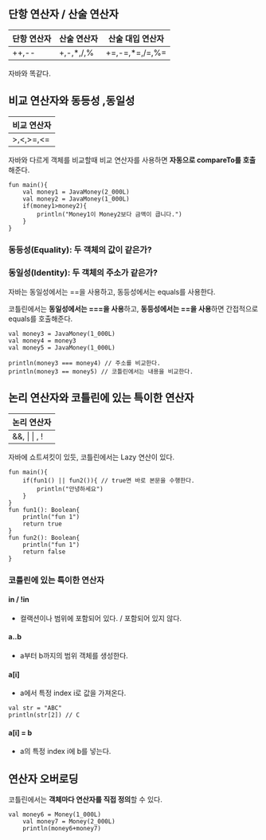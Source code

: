 ## 단항 연산자 / 산술 연산자
|단항 연산자|산술 연산자|산술 대입 연산자|
|--|--|--|
|++,--|+,-,*,/,%|+=,-=,*=,/=,%=|
자바와 똑같다.
## 비교 연산자와 동등성 ,동일성
|비교 연산자|
|--|
|>,<,>=,<=|

자바와 다르게 객체를 비교할때 비교 연산자를 사용하면 **자동으로 compareTo를 호출**해준다.
```
fun main(){
    val money1 = JavaMoney(2_000L)
    val money2 = JavaMoney(1_000L)
    if(money1>money2){
        println("Money1이 Money2보다 금액이 큽니다.")
    }
}
```
### 동등성(Equality): 두 객체의 값이 같은가?
### 동일성(Identity): 두 객체의 주소가 같은가?
자바는 동일성에서는 ==을 사용하고, 동등성에서는 equals를 사용한다.

코틀린에서는 **동일성에서는 ===을 사용**하고, **동등성에서는 ==을 사용**하면 간접적으로 equals를 호출해준다.
```
val money3 = JavaMoney(1_000L)
val money4 = money3
val money5 = JavaMoney(1_000L)

println(money3 === money4) // 주소를 비교한다.
println(money3 == money5) // 코틀린에서는 내용을 비교한다.
```
## 논리 연산자와 코틀린에 있는 특이한 연산자
|논리 연산자|
|--|
|&&, \| \| , !|

자바에 쇼트셔킷이 있듯, 코틀린에서는 Lazy 연산이 있다.
```
fun main(){
    if(fun1() || fun2()){ // true면 바로 본문을 수행한다.
        println("안녕하세요")
    }
}
fun fun1(): Boolean{
    println("fun 1")
    return true
}
fun fun2(): Boolean{
    println("fun 1")
    return false
}
```
### 코틀린에 있는 특이한 연산자
#### in / !in
- 컬랙션이나 범위에 포함되어 있다. / 포함되어 있지 않다.
#### a..b
- a부터 b까지의 범위 객체를 생성한다.
#### a[i]
- a에서 특정 index i로 값을 가져온다.
```
val str = "ABC"
println(str[2]) // C
```
#### a[i] = b
- a의 특정 index i에 b를 넣는다.
## 연산자 오버로딩
코틀린에서는 **객체마다 연산자를 직접 정의**할 수 있다.
```
val money6 = Money(1_000L)
    val money7 = Money(2_000L)
    println(money6+money7)
```